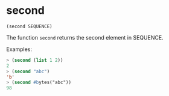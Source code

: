 # second

`(second SEQUENCE)`

The function `second` returns the second element in SEQUENCE.

Examples:

```lisp
> (second (list 1 2))
2
> (second "abc")
'b'
> (second #bytes("abc"))
98
```
